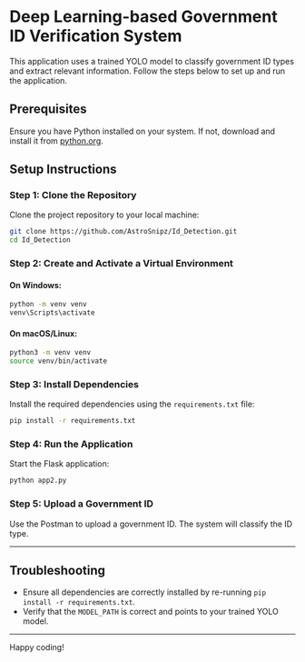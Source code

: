 # Deep Learning-based Government ID Verification System

This application uses a trained YOLO model to classify government ID types and extract relevant information. Follow the steps below to set up and run the application.

## Prerequisites

Ensure you have Python installed on your system. If not, download and install it from [python.org](https://www.python.org/).

## Setup Instructions

### Step 1: Clone the Repository

Clone the project repository to your local machine:

```bash
git clone https://github.com/AstroSnipz/Id_Detection.git
cd Id_Detection
```

### Step 2: Create and Activate a Virtual Environment

#### On Windows:

```bash
python -m venv venv
venv\Scripts\activate
```

#### On macOS/Linux:

```bash
python3 -m venv venv
source venv/bin/activate
```

### Step 3: Install Dependencies

Install the required dependencies using the `requirements.txt` file:

```bash
pip install -r requirements.txt
```

### Step 4: Run the Application

Start the Flask application:

```bash
python app2.py
```

### Step 5: Upload a Government ID

Use the Postman to upload a government ID. The system will classify the ID type.

---

## Troubleshooting

- Ensure all dependencies are correctly installed by re-running `pip install -r requirements.txt`.
- Verify that the `MODEL_PATH` is correct and points to your trained YOLO model.

---

Happy coding!
